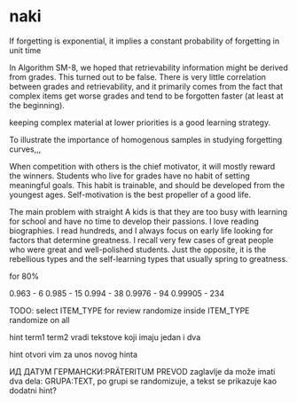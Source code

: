 # naki

If forgetting is exponential, it implies a constant probability of forgetting in unit time

In Algorithm SM-8, we hoped that retrievability information might be derived from grades. This turned out to be false. There is very little correlation between grades and retrievability, and it primarily comes from the fact that complex items get worse grades and tend to be forgotten faster (at least at the beginning).


keeping complex material at lower priorities is a good learning strategy.


To illustrate the importance of homogenous samples in studying forgetting curves,,,


When competition with others is the chief motivator, it will mostly reward the winners. Students who live for grades have no habit of setting meaningful goals. This habit is trainable, and should be developed from the youngest ages. Self-motivation is the best propeller of a good life.


The main problem with straight A kids is that they are too busy with learning for school and have no time to develop their passions. I love reading biographies. I read hundreds, and I always focus on early life looking for factors that determine greatness. I recall very few cases of great people who were great and well-polished students.
Just the opposite, it is the rebellious types and the self-learning types that usually spring to greatness.

for 80%

0.963 - 6
0.985 - 15
0.994 - 38
0.9976 - 94
0.99905 - 234

TODO: select ITEM_TYPE for review
randomize inside ITEM_TYPE
randomize on all


hint term1 term2
  vradi tekstove koji imaju jedan i dva

hint
  otvori vim za unos novog hinta

ИД	ДАТУМ	ГЕРМАНСКИ:PRÄTERITUM	PREVOD
zaglavlje da može imati dva dela: GRUPA:TEXT, po grupi se randomizuje, a tekst se prikazuje kao dodatni hint?
